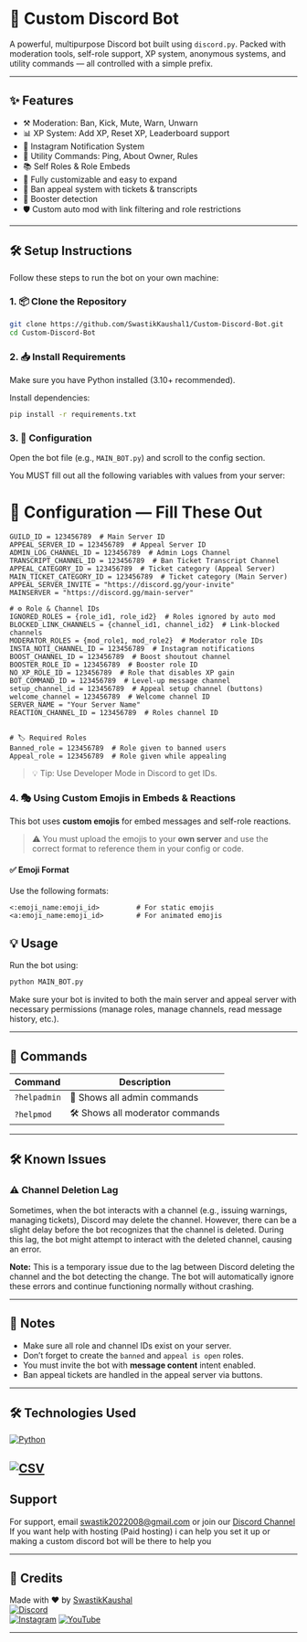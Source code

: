 # 🤖 Custom Discord Bot
A powerful, multipurpose Discord bot built using `discord.py`. Packed with moderation tools, self-role support, XP system, anonymous systems, and utility commands — all controlled with a simple prefix.

---

## ✨ Features

- ⚒️ Moderation: Ban, Kick, Mute, Warn, Unwarn
- 📊 XP System: Add XP, Reset XP, Leaderboard support
- 📢 Instagram Notification System
- 🔧 Utility Commands: Ping, About Owner, Rules
- 📚 Self Roles & Role Embeds
- 💬 Fully customizable and easy to expand
- 📩 Ban appeal system with tickets & transcripts
- 🎉 Booster detection
- 🛡️ Custom auto mod with link filtering and role restrictions
---

## 🛠️ Setup Instructions

Follow these steps to run the bot on your own machine:

### 1. 📦 Clone the Repository

```bash
git clone https://github.com/SwastikKaushal1/Custom-Discord-Bot.git
cd Custom-Discord-Bot
```

### 2. 📥 Install Requirements

Make sure you have Python installed (3.10+ recommended).

Install dependencies:

```bash
pip install -r requirements.txt
```

### 3. 🧾 Configuration

Open the bot file (e.g., `MAIN_BOT.py`) and scroll to the config section.

You MUST fill out all the following variables with values from your server:
# 🔧 Configuration — Fill These Out
```
GUILD_ID = 123456789  # Main Server ID
APPEAL_SERVER_ID = 123456789  # Appeal Server ID
ADMIN_LOG_CHANNEL_ID = 123456789  # Admin Logs Channel
TRANSCRIPT_CHANNEL_ID = 123456789  # Ban Ticket Transcript Channel
APPEAL_CATEGORY_ID = 123456789  # Ticket category (Appeal Server)
MAIN_TICKET_CATEGORY_ID = 123456789  # Ticket category (Main Server)
APPEAL_SERVER_INVITE = "https://discord.gg/your-invite"
MAINSERVER = "https://discord.gg/main-server"

# ⚙️ Role & Channel IDs
IGNORED_ROLES = {role_id1, role_id2}  # Roles ignored by auto mod
BLOCKED_LINK_CHANNELS = {channel_id1, channel_id2}  # Link-blocked channels
MODERATOR_ROLES = {mod_role1, mod_role2}  # Moderator role IDs
INSTA_NOTI_CHANNEL_ID = 123456789  # Instagram notifications
BOOST_CHANNEL_ID = 123456789  # Boost shoutout channel
BOOSTER_ROLE_ID = 123456789  # Booster role ID
NO_XP_ROLE_ID = 123456789  # Role that disables XP gain
BOT_COMMAND_ID = 123456789  # Level-up message channel
setup_channel_id = 123456789  # Appeal setup channel (buttons)
welcome_channel = 123456789  # Welcome channel ID
SERVER_NAME = "Your Server Name"
REACTION_CHANNEL_ID = 123456789  # Roles channel ID


# 🏷️ Required Roles
Banned_role = 123456789  # Role given to banned users
Appeal_role = 123456789  # Role given while appealing
```

> 💡 Tip: Use Developer Mode in Discord to get IDs.

### 4. 🎭 Using Custom Emojis in Embeds & Reactions

This bot uses **custom emojis** for embed messages and self-role reactions.

> ⚠️ You must upload the emojis to your **own server** and use the correct format to reference them in your config or code.

#### ✅ Emoji Format

Use the following formats:

```
<:emoji_name:emoji_id>         # For static emojis  
<a:emoji_name:emoji_id>        # For animated emojis
``` 

## 💡 Usage

Run the bot using:

```bash
python MAIN_BOT.py
```

Make sure your bot is invited to both the main server and appeal server with necessary permissions (manage roles, manage channels, read message history, etc.).

---

## 💬 Commands

| Command       | Description                    |
|---------------|--------------------------------|
| `?helpadmin`  | 👑 Shows all admin commands     |
| `?helpmod`    | 🛠️ Shows all moderator commands |

---
## 🛠️ Known Issues

### ⚠️ Channel Deletion Lag
Sometimes, when the bot interacts with a channel (e.g., issuing warnings, managing tickets), Discord may delete the channel. However, there can be a slight delay before the bot recognizes that the channel is deleted. During this lag, the bot might attempt to interact with the deleted channel, causing an error.

**Note:** This is a temporary issue due to the lag between Discord deleting the channel and the bot detecting the change. The bot will automatically ignore these errors and continue functioning normally without crashing.

---

## 🧠 Notes

- Make sure all role and channel IDs exist on your server.
- Don’t forget to create the `banned` and `appeal is open` roles.
- You must invite the bot with **message content** intent enabled.
- Ban appeal tickets are handled in the appeal server via buttons.


---

## 🛠️ Technologies Used

  [![Python](https://img.shields.io/badge/Python-3.8%2B-blue?style=for-the-badge&logo=python&logoColor=white)](https://www.python.org/)

  [![CSV](https://img.shields.io/badge/Database-CSV-blue?style=for-the-badge&logo=csv&logoColor=white)](https://www.csv.com/)
---
## Support

For support, email swastik2022008@gmail.com  or join our [Discord Channel](https://discord.gg/UnNd95u3Fg)
If you want help with hosting (Paid hosting) i can help you set it up  or making a custom discord bot will be there to help you 


---

## 🧊 Credits

Made with ❤️ by [SwastikKaushal](https://github.com/SwastikKaushal1)  
[![Discord](https://img.shields.io/badge/Discord-7289DA?style=for-the-badge&logo=discord&logoColor=white)](https://discord.com/users/751334414914420767)  
[![Instagram](https://img.shields.io/badge/Instagram-ff5e5b?style=for-the-badge&logo=instagram&logoColor=white)](https://www.instagram.com/swastikkaushal_/)
[![YouTube](https://img.shields.io/badge/YouTube-FF0000?style=for-the-badge&logo=youtube&logoColor=white)](https://www.youtube.com/@DefenderXD)



---


